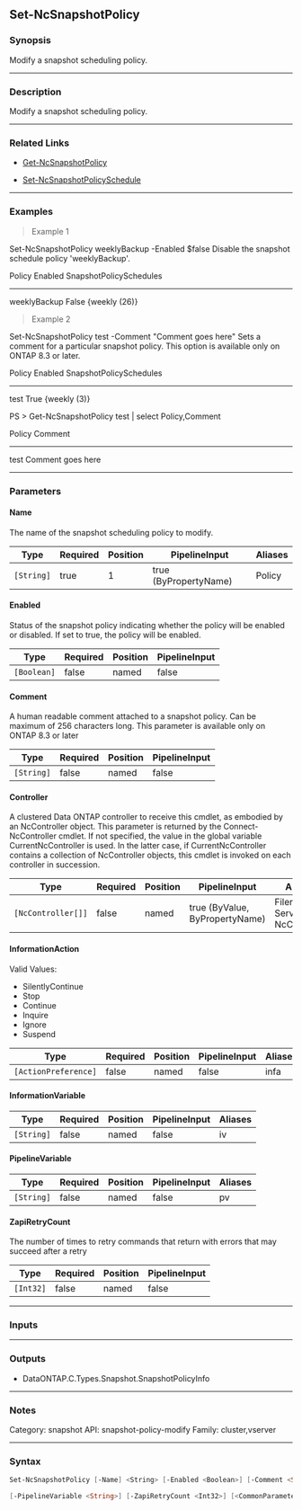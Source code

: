 Set-NcSnapshotPolicy
--------------------

### Synopsis
Modify a snapshot scheduling policy.

---

### Description

Modify a snapshot scheduling policy.

---

### Related Links
* [Get-NcSnapshotPolicy](Get-NcSnapshotPolicy)

* [Set-NcSnapshotPolicySchedule](Set-NcSnapshotPolicySchedule)

---

### Examples
> Example 1

Set-NcSnapshotPolicy weeklyBackup -Enabled $false
Disable the snapshot schedule policy 'weeklyBackup'.

Policy               Enabled SnapshotPolicySchedules
------               ------- -----------------------
weeklyBackup          False  {weekly (26)}

> Example 2

Set-NcSnapshotPolicy test -Comment "Comment goes here"
Sets a comment for a particular snapshot policy. This option is available only on ONTAP 8.3 or later.

Policy               Enabled SnapshotPolicySchedules
------               ------- -----------------------
test                  True   {weekly (3)}

PS > Get-NcSnapshotPolicy test | select Policy,Comment

Policy                                                      Comment
------                                                      -------
test                                                        Comment goes here

---

### Parameters
#### **Name**
The name of the snapshot scheduling policy to modify.

|Type      |Required|Position|PipelineInput        |Aliases|
|----------|--------|--------|---------------------|-------|
|`[String]`|true    |1       |true (ByPropertyName)|Policy |

#### **Enabled**
Status of the snapshot policy indicating whether the policy will be enabled or disabled.  If set to true, the policy will be enabled.

|Type       |Required|Position|PipelineInput|
|-----------|--------|--------|-------------|
|`[Boolean]`|false   |named   |false        |

#### **Comment**
A human readable comment attached to a snapshot policy. Can be maximum of 256 characters long.
This parameter is available only on ONTAP 8.3 or later

|Type      |Required|Position|PipelineInput|
|----------|--------|--------|-------------|
|`[String]`|false   |named   |false        |

#### **Controller**
A clustered Data ONTAP controller to receive this cmdlet, as embodied by an NcController object.  This parameter is returned by the Connect-NcController cmdlet.  If not specified, the value in the global variable CurrentNcController is used.  In the latter case, if CurrentNcController contains a collection of NcController objects, this cmdlet is invoked on each controller in succession.

|Type              |Required|Position|PipelineInput                 |Aliases                          |
|------------------|--------|--------|------------------------------|---------------------------------|
|`[NcController[]]`|false   |named   |true (ByValue, ByPropertyName)|Filer<br/>Server<br/>NcController|

#### **InformationAction**

Valid Values:

* SilentlyContinue
* Stop
* Continue
* Inquire
* Ignore
* Suspend

|Type                |Required|Position|PipelineInput|Aliases|
|--------------------|--------|--------|-------------|-------|
|`[ActionPreference]`|false   |named   |false        |infa   |

#### **InformationVariable**

|Type      |Required|Position|PipelineInput|Aliases|
|----------|--------|--------|-------------|-------|
|`[String]`|false   |named   |false        |iv     |

#### **PipelineVariable**

|Type      |Required|Position|PipelineInput|Aliases|
|----------|--------|--------|-------------|-------|
|`[String]`|false   |named   |false        |pv     |

#### **ZapiRetryCount**
The number of times to retry commands that return with errors that may succeed after a retry

|Type     |Required|Position|PipelineInput|
|---------|--------|--------|-------------|
|`[Int32]`|false   |named   |false        |

---

### Inputs

---

### Outputs
* DataONTAP.C.Types.Snapshot.SnapshotPolicyInfo

---

### Notes
Category: snapshot
API: snapshot-policy-modify
Family: cluster,vserver

---

### Syntax
```PowerShell
Set-NcSnapshotPolicy [-Name] <String> [-Enabled <Boolean>] [-Comment <String>] [-Controller <NcController[]>] [-InformationAction <ActionPreference>] [-InformationVariable <String>] 
```
```PowerShell
[-PipelineVariable <String>] [-ZapiRetryCount <Int32>] [<CommonParameters>]
```
